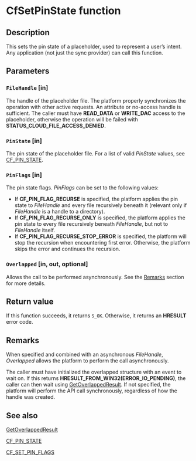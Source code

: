# CfSetPinState function

## Description

This sets the pin state of a placeholder, used to represent a user’s intent. Any application (not just the sync provider) can call this function.

## Parameters

### `FileHandle` [in]

The handle of the placeholder file. The platform properly synchronizes the operation with other active requests. An attribute or no-access handle is sufficient. The caller must have **READ_DATA** or **WRITE_DAC** access to the placeholder, otherwise the operation will be failed with **STATUS_CLOUD_FILE_ACCESS_DENIED**.

### `PinState` [in]

The pin state of the placeholder file. For a list of valid *PinState* values, see [CF_PIN_STATE](https://learn.microsoft.com/windows/win32/api/cfapi/ne-cfapi-cf_pin_state).

### `PinFlags` [in]

The pin state flags. *PinFlags* can be set to the following values:

- If **CF_PIN_FLAG_RECURSE** is specified, the platform applies the pin state to *FileHandle* and every file recursively beneath it (relevant only if *FileHandle* is a handle to a directory).
- If **CF_PIN_FLAG_RECURSE_ONLY** is specified, the platform applies the pin state to every file recursively beneath *FileHandle*, but not to *FileHandle* itself.
- If **CF_PIN_FLAG_RECURSE_STOP_ERROR** is specified, the platform will stop the recursion when encountering first error. Otherwise, the platform skips the error and continues the recursion.

### `Overlapped` [in, out, optional]

Allows the call to be performed asynchronously. See the [Remarks](https://learn.microsoft.com/windows/win32/api/cfapi/nf-cfapi-cfsetpinstate#-remarks) section for more details.

## Return value

If this function succeeds, it returns `S_OK`. Otherwise, it returns an **HRESULT** error code.

## Remarks

When specified and combined with an asynchronous *FileHandle*, *Overlapped* allows the platform to perform the call asynchronously.

The caller must have initialized the overlapped structure with an event to wait on. If this returns **HRESULT_FROM_WIN32(ERROR_IO_PENDING)**, the caller can then wait using [GetOverlappedResult](https://learn.microsoft.com/windows/win32/api/ioapiset/nf-ioapiset-getoverlappedresult). If not specified, the platform will perform the API call synchronously, regardless of how the handle was created.

## See also

[GetOverlappedResult](https://learn.microsoft.com/windows/win32/api/ioapiset/nf-ioapiset-getoverlappedresult)

[CF_PIN_STATE](https://learn.microsoft.com/windows/win32/api/cfapi/ne-cfapi-cf_pin_state)

[CF_SET_PIN_FLAGS](https://learn.microsoft.com/windows/win32/api/cfapi/ne-cfapi-cf_set_pin_flags)